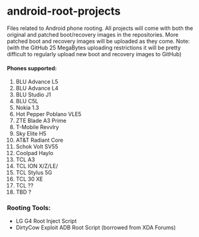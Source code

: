 # android-root-projects
Files related to Android phone rooting. All projects will come with both the original and patched boot/recovery images in the repositories. More patched boot and recovery images will be uploaded as they come.  Note: (with the GitHub 25 MegaBytes uploading restrictions it will be pretty difficult to regularly upload new boot and recovery images to GitHub)

#### Phones supported:
1. BLU Advance L5
2. BLU Advance L4
3. BLU Studio J1
4. BLU C5L
5. Nokia 1.3
6. Hot Pepper Poblano VLE5
7. ZTE Blade A3 Prime
8. T-Mobile Revvlry
9. Sky Elite H5
10. AT&T Radiant Core
11. Schok Volt SV55
12. Coolpad Haylo
13. TCL A3
14. TCL ION X/Z/LE/
15. TCL Stylus 5G
16. TCL 30 XE
17. TCL ??
18. TBD ?

### Rooting Tools:
- LG G4 Root Inject Script
- DirtyCow Exploit ADB Root Script (borrowed from XDA Forums)
